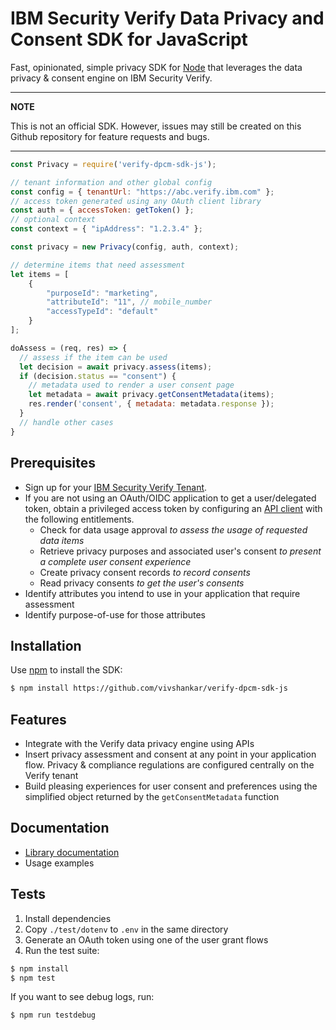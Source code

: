 # IBM Security Verify Data Privacy and Consent SDK for JavaScript

Fast, opinionated, simple privacy SDK for [Node](https://nodejs.org)
that leverages the data privacy & consent engine on IBM Security Verify.

---
**NOTE**

This is not an official SDK. However, issues may still be created
on this Github repository for feature requests and bugs.

---

```js
const Privacy = require('verify-dpcm-sdk-js');

// tenant information and other global config
const config = { tenantUrl: "https://abc.verify.ibm.com" };
// access token generated using any OAuth client library
const auth = { accessToken: getToken() };
// optional context
const context = { "ipAddress": "1.2.3.4" };

const privacy = new Privacy(config, auth, context);

// determine items that need assessment
let items = [
    {
        "purposeId": "marketing",
        "attributeId": "11", // mobile_number
        "accessTypeId": "default"
    }
];

doAssess = (req, res) => {
  // assess if the item can be used
  let decision = await privacy.assess(items);
  if (decision.status == "consent") {
    // metadata used to render a user consent page
    let metadata = await privacy.getConsentMetadata(items);
    res.render('consent', { metadata: metadata.response });
  }
  // handle other cases
}

```

## Prerequisites

* Sign up for your [IBM Security Verify Tenant](https://docs.verify.ibm.com/verify/docs/signing-up-for-a-free-trial).
* If you are not using an OAuth/OIDC application to get a user/delegated token, obtain a privileged access token by configuring an [API client](https://docs.verify.ibm.com/verify/docs/create-api-client) with the following entitlements.
  - Check for data usage approval _to assess the usage of requested data items_
  - Retrieve privacy purposes and associated user's consent _to present a complete user consent experience_
  - Create privacy consent records _to record consents_
  - Read privacy consents _to get the user's consents_
* Identify attributes you intend to use in your application that require assessment
* Identify purpose-of-use for those attributes

## Installation

Use [npm](https://github.com/npm/cli) to install the SDK:

```bash
$ npm install https://github.com/vivshankar/verify-dpcm-sdk-js
```

## Features

- Integrate with the Verify data privacy engine using APIs
- Insert privacy assessment and consent at any point in your application flow. Privacy & compliance regulations are configured centrally on the Verify tenant
- Build pleasing experiences for user consent and preferences using the simplified object returned by the `getConsentMetadata` function

## Documentation

* [Library documentation](https://vivshankar.github.io/verify-dpcm-sdk-js/)
* Usage examples

## Tests

1. Install dependencies
2. Copy `./test/dotenv` to `.env` in the same directory
3. Generate an OAuth token using one of the user grant flows
4. Run the test suite:

```bash
$ npm install
$ npm test
```

If you want to see debug logs, run:

```js
$ npm run testdebug
```